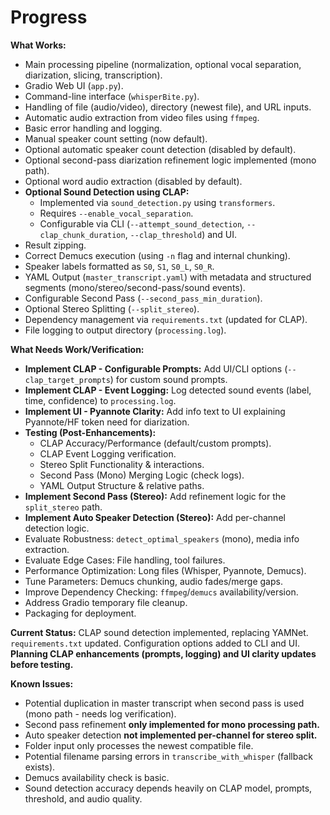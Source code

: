 # Progress

**What Works:**
*   Main processing pipeline (normalization, optional vocal separation, diarization, slicing, transcription).
*   Gradio Web UI (`app.py`).
*   Command-line interface (`whisperBite.py`).
*   Handling of file (audio/video), directory (newest file), and URL inputs.
*   Automatic audio extraction from video files using `ffmpeg`.
*   Basic error handling and logging.
*   Manual speaker count setting (now default).
*   Optional automatic speaker count detection (disabled by default).
*   Optional second-pass diarization refinement logic implemented (mono path).
*   Optional word audio extraction (disabled by default).
*   **Optional Sound Detection using CLAP:** 
    *   Implemented via `sound_detection.py` using `transformers`.
    *   Requires `--enable_vocal_separation`.
    *   Configurable via CLI (`--attempt_sound_detection`, `--clap_chunk_duration`, `--clap_threshold`) and UI.
*   Result zipping.
*   Correct Demucs execution (using `-n` flag and internal chunking).
*   Speaker labels formatted as `S0`, `S1`, `S0_L`, `S0_R`.
*   YAML Output (`master_transcript.yaml`) with metadata and structured segments (mono/stereo/second-pass/sound events).
*   Configurable Second Pass (`--second_pass_min_duration`).
*   Optional Stereo Splitting (`--split_stereo`).
*   Dependency management via `requirements.txt` (updated for CLAP).
*   File logging to output directory (`processing.log`).

**What Needs Work/Verification:**
*   **Implement CLAP - Configurable Prompts:** Add UI/CLI options (`--clap_target_prompts`) for custom sound prompts.
*   **Implement CLAP - Event Logging:** Log detected sound events (label, time, confidence) to `processing.log`.
*   **Implement UI - Pyannote Clarity:** Add info text to UI explaining Pyannote/HF token need for diarization.
*   **Testing (Post-Enhancements):** 
    *   CLAP Accuracy/Performance (default/custom prompts).
    *   CLAP Event Logging verification.
    *   Stereo Split Functionality & interactions.
    *   Second Pass (Mono) Merging Logic (check logs).
    *   YAML Output Structure & relative paths.
*   **Implement Second Pass (Stereo):** Add refinement logic for the `split_stereo` path.
*   **Implement Auto Speaker Detection (Stereo):** Add per-channel detection logic.
*   Evaluate Robustness: `detect_optimal_speakers` (mono), media info extraction.
*   Evaluate Edge Cases: File handling, tool failures.
*   Performance Optimization: Long files (Whisper, Pyannote, Demucs).
*   Tune Parameters: Demucs chunking, audio fades/merge gaps.
*   Improve Dependency Checking: `ffmpeg`/`demucs` availability/version.
*   Address Gradio temporary file cleanup.
*   Packaging for deployment.

**Current Status:** CLAP sound detection implemented, replacing YAMNet. `requirements.txt` updated. Configuration options added to CLI and UI. **Planning CLAP enhancements (prompts, logging) and UI clarity updates before testing.**

**Known Issues:**
*   Potential duplication in master transcript when second pass is used (mono path - needs log verification).
*   Second pass refinement **only implemented for mono processing path.**
*   Auto speaker detection **not implemented per-channel for stereo split.**
*   Folder input only processes the newest compatible file.
*   Potential filename parsing errors in `transcribe_with_whisper` (fallback exists).
*   Demucs availability check is basic.
*   Sound detection accuracy depends heavily on CLAP model, prompts, threshold, and audio quality.